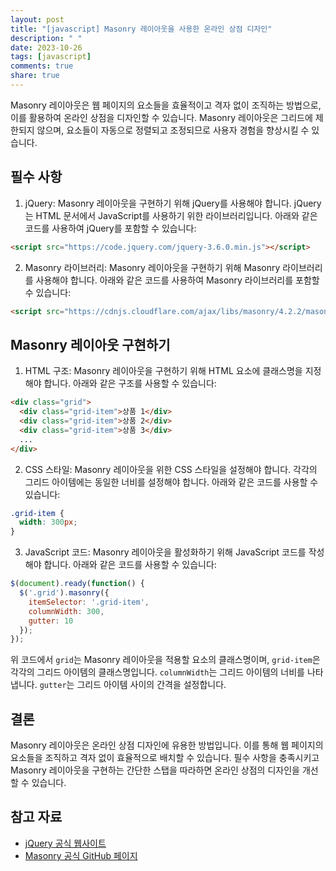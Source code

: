 ```yaml
---
layout: post
title: "[javascript] Masonry 레이아웃을 사용한 온라인 상점 디자인"
description: " "
date: 2023-10-26
tags: [javascript]
comments: true
share: true
---
```


Masonry 레이아웃은 웹 페이지의 요소들을 효율적이고 격자 없이 조직하는 방법으로, 이를 활용하여 온라인 상점을 디자인할 수 있습니다. Masonry 레이아웃은 그리드에 제한되지 않으며, 요소들이 자동으로 정렬되고 조정되므로 사용자 경험을 향상시킬 수 있습니다.

## 필수 사항

1. jQuery: Masonry 레이아웃을 구현하기 위해 jQuery를 사용해야 합니다. jQuery는 HTML 문서에서 JavaScript를 사용하기 위한 라이브러리입니다. 아래와 같은 코드를 사용하여 jQuery를 포함할 수 있습니다:

```html
<script src="https://code.jquery.com/jquery-3.6.0.min.js"></script>
```

2. Masonry 라이브러리: Masonry 레이아웃을 구현하기 위해 Masonry 라이브러리를 사용해야 합니다. 아래와 같은 코드를 사용하여 Masonry 라이브러리를 포함할 수 있습니다:

```html
<script src="https://cdnjs.cloudflare.com/ajax/libs/masonry/4.2.2/masonry.pkgd.min.js"></script>
```

## Masonry 레이아웃 구현하기

1. HTML 구조: Masonry 레이아웃을 구현하기 위해 HTML 요소에 클래스명을 지정해야 합니다. 아래와 같은 구조를 사용할 수 있습니다:

```html
<div class="grid">
  <div class="grid-item">상품 1</div>
  <div class="grid-item">상품 2</div>
  <div class="grid-item">상품 3</div>
  ...
</div>
```

2. CSS 스타일: Masonry 레이아웃을 위한 CSS 스타일을 설정해야 합니다. 각각의 그리드 아이템에는 동일한 너비를 설정해야 합니다. 아래와 같은 코드를 사용할 수 있습니다:

```css
.grid-item {
  width: 300px;
}
```

3. JavaScript 코드: Masonry 레이아웃을 활성화하기 위해 JavaScript 코드를 작성해야 합니다. 아래와 같은 코드를 사용할 수 있습니다:

```javascript
$(document).ready(function() {
  $('.grid').masonry({
    itemSelector: '.grid-item',
    columnWidth: 300,
    gutter: 10
  });
});
```

위 코드에서 `grid`는 Masonry 레이아웃을 적용할 요소의 클래스명이며, `grid-item`은 각각의 그리드 아이템의 클래스명입니다. `columnWidth`는 그리드 아이템의 너비를 나타냅니다. `gutter`는 그리드 아이템 사이의 간격을 설정합니다.

## 결론

Masonry 레이아웃은 온라인 상점 디자인에 유용한 방법입니다. 이를 통해 웹 페이지의 요소들을 조직하고 격자 없이 효율적으로 배치할 수 있습니다. 필수 사항을 충족시키고 Masonry 레이아웃을 구현하는 간단한 스탭을 따라하면 온라인 상점의 디자인을 개선할 수 있습니다.

## 참고 자료

- [jQuery 공식 웹사이트](https://jquery.com/)
- [Masonry 공식 GitHub 페이지](https://github.com/desandro/masonry)